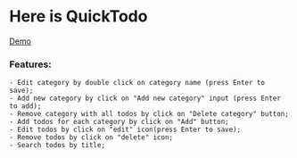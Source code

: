 # Here is QuickTodo
[Demo](https://todo-angular-ckk8a1gpv-math8585s-projects.vercel.app)

### Features:
    - Edit category by double click on category name (press Enter to save);
    - Add new category by click on "Add new category" input (press Enter to add);
    - Remove category with all todos by click on "Delete category" button;
    - Add todos for each category by click on "Add" button;
    - Edit todos by click on "edit" icon(press Enter to save);
    - Remove todos by click on "delete" icon;
    - Search todos by title;
